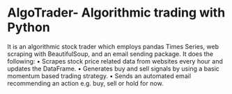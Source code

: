 # AlgoTrader- Algorithmic trading with Python 
It is an algorithmic stock trader which employs pandas Times Series, web scraping with BeautifulSoup, and an email sending package.
It does the following:
•	Scrapes stock price related data from websites every hour and updates the DataFrame.
•	Generates buy and sell signals by using a basic momentum based trading strategy.
•	Sends an automated email recommending an action e.g. buy, sell or hold for now.
